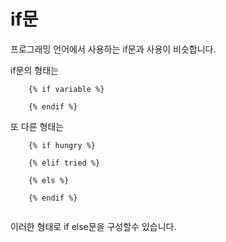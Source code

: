 # if문

프로그래밍 언어에서 사용하는 if문과 사용이 비슷합니다.

if문의 형태는

```
    {% if variable %}
        
    {% endif %}
```

또 다른 형태는
```
    {% if hungry %}
 
    {% elif tried %}
 
    {% els %}
 
    {% endif %}
 
```
이러한 형태로 if else문을 구성할수 있습니다.
